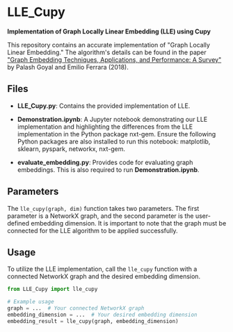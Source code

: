 # LLE_Cupy

**Implementation of Graph Locally Linear Embedding (LLE) using Cupy**

This repository contains an accurate implementation of "Graph Locally Linear Embedding." The algorithm's details can be found in the paper ["Graph Embedding Techniques, Applications, and Performance: A Survey"](link-to-paper) by Palash Goyal and Emilio Ferrara (2018).

## Files

- **LLE_Cupy.py**: Contains the provided implementation of LLE.
  
- **Demonstration.ipynb**: A Jupyter notebook demonstrating our LLE implementation and highlighting the differences from the LLE implementation in the Python package nxt-gem. Ensure the following Python packages are also installed to run this notebook: matplotlib, sklearn, pyspark, networkx, nxt-gem.

- **evaluate_embedding.py**: Provides code for evaluating graph embeddings. This is also required to run **Demonstration.ipynb**.


## Parameters

The `lle_cupy(graph, dim)` function takes two parameters. The first parameter is a NetworkX graph, and the second parameter is the user-defined embedding dimension. It is important to note that the graph must be connected for the LLE algorithm to be applied successfully.

## Usage

To utilize the LLE implementation, call the `lle_cupy` function with a connected NetworkX graph and the desired embedding dimension.

```python
from LLE_Cupy import lle_cupy

# Example usage
graph = ...  # Your connected NetworkX graph
embedding_dimension = ...  # Your desired embedding dimension
embedding_result = lle_cupy(graph, embedding_dimension)

